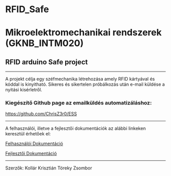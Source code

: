 # RFID_Safe

# Mikroelektromechanikai rendszerek (GKNB_INTM020)

## RFID arduino Safe project

---

A projekt célja egy széfmechanika létrehozása amely RFID kártyával és kóddal is kinyitható.
Sikeres és sikertelen próbálkozás után e-mail küldése a nyitási kisérletről.

### Kiegészítő Github page az emailküldés automatizáláshoz:
https://github.com/ChrisZ3r0/ESS

---

A felhasználói, illetve a fejlesztői dokumentációk az alábbi linkeken keresztül érhetőek el:

[Felhasználói Dokumentáció](/Documentation/user_docs.md)

[Fejlesztői Dokumentáció](/Documentation/dev_docs.md)

---

Szerzők:
Kollár Krisztián
Töreky Zsombor
